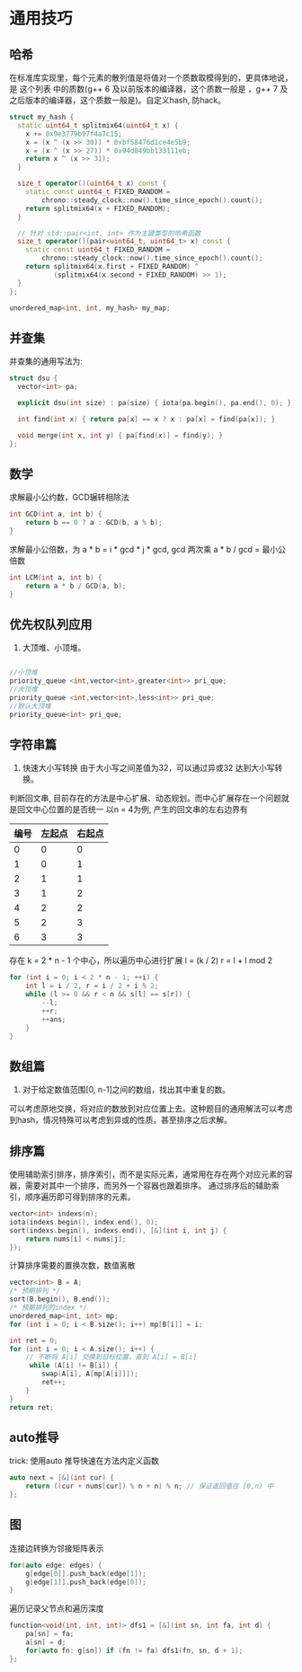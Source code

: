 # 通用技巧

## 哈希

在标准库实现里，每个元素的散列值是将值对一个质数取模得到的，更具体地说，是 这个列表 中的质数(g++ 6 及以前版本的编译器，这个质数一般是 ，g++ 7 及之后版本的编译器，这个质数一般是)。自定义hash, 防hack。

```cpp
struct my_hash {
  static uint64_t splitmix64(uint64_t x) {
    x += 0x9e3779b97f4a7c15;
    x = (x ^ (x >> 30)) * 0xbf58476d1ce4e5b9;
    x = (x ^ (x >> 27)) * 0x94d049bb133111eb;
    return x ^ (x >> 31);
  }

  size_t operator()(uint64_t x) const {
    static const uint64_t FIXED_RANDOM =
        chrono::steady_clock::now().time_since_epoch().count();
    return splitmix64(x + FIXED_RANDOM);
  }

  // 针对 std::pair<int, int> 作为主键类型的哈希函数
  size_t operator()(pair<uint64_t, uint64_t> x) const {
    static const uint64_t FIXED_RANDOM =
        chrono::steady_clock::now().time_since_epoch().count();
    return splitmix64(x.first + FIXED_RANDOM) ^
           (splitmix64(x.second + FIXED_RANDOM) >> 1);
  }
};

unordered_map<int, int, my_hash> my_map;
```

## 并查集

并查集的通用写法为:

```c++
struct dsu {
  vector<int> pa;

  explicit dsu(int size) : pa(size) { iota(pa.begin(), pa.end(), 0); }

  int find(int x) { return pa[x] == x ? x : pa[x] = find(pa[x]); }

  void merge(int x, int y) { pa[find(x)] = find(y); }
};
```


## 数学

求解最小公约数，GCD辗转相除法
```c++
int GCD(int a, int b) {
    return b == 0 ? a : GCD(b, a % b);
}
```

求解最小公倍数，为 a * b = i * gcd  * j * gcd, gcd 两次乘 a * b / gcd = 最小公倍数
```c++
int LCM(int a, int b) {
    return a * b / GCD(a, b);
}
```


## 优先权队列应用

1. 大顶堆、小顶堆。
```cpp

//小顶堆
priority_queue <int,vector<int>,greater<int>> pri_que;
//大顶堆
priority_queue <int,vector<int>,less<int>> pri_que;
//默认大顶堆
priority_queue<int> pri_que;

```


## 字符串篇

1. 快速大小写转换
由于大小写之间差值为32，可以通过异或32 达到大小写转换。

判断回文串, 目前存在的方法是中心扩展、动态规划。而中心扩展存在一个问题就是回文中心位置的是否统一
以n = 4为例, 产生的回文串的左右边界有

| 编号 |  左起点 | 右起点 |
|-----| --------| -------|
|  0  |   0     | 0      |
|  1  |   0     | 1     |
| 2   |  1      |  1    |
| 3   |  1      | 2     |
| 4   | 2       | 2     |
| 5   | 2       | 3     |
| 6   | 3       | 3     |

存在 k = 2 * n - 1 个中心，所以遍历中心进行扩展 l = (k / 2) r = l + l mod 2
```cpp
for (int i = 0; i < 2 * n - 1; ++i) {
    int l = i / 2, r = i / 2 + i % 2;
    while (l >= 0 && r < n && s[l] == s[r]) {
        --l;
        ++r;
        ++ans;
    }
}
```


## 数组篇

1. 对于给定数值范围[0, n-1]之间的数组，找出其中重复的数。

可以考虑原地交换，将对应的数放到对应位置上去。这种题目的通用解法可以考虑到hash，情况特殊可以考虑到异或的性质，甚至排序之后求解。

## 排序篇

使用辅助索引排序，排序索引，而不是实际元素，通常用在存在两个对应元素的容器，需要对其中一个排序，而另外一个容器也跟着排序。
通过排序后的辅助索引，顺序遍历即可得到排序的元素。

```cpp
vector<int> indexs(n);
iota(indexs.begin(), index.end(), 0);
sort(indexs.begin(), indexs.end(), [&](int i, int j) {
    return nums[i] < nums[j];
});
```

计算排序需要的置换次数，数值离散
```cpp
vector<int> B = A;
/* 预期排列 */
sort(B.begin(), B.end());
/* 预期排列的index */
unordered_map<int, int> mp;
for (int i = 0; i < B.size(); i++) mp[B[i]] = i;

int ret = 0;
for (int i = 0; i < A.size(); i++) {
    // 不断将 A[i] 交换到目标位置，直到 A[i] = B[i]
     while (A[i] != B[i]) {
        swap(A[i], A[mp[A[i]]]);
        ret++;
    }
}
return ret;
```

## auto推导

trick: 使用auto 推导快速在方法内定义函数
```cpp
auto next = [&](int cur) {
    return ((cur + nums[cur]) % n + n) % n; // 保证返回值在 [0,n) 中
};
```

## 图

连接边转换为邻接矩阵表示
```c++
for(auto edge: edges) {
    g[edge[0]].push_back(edge[1]);
    g[edge[1]].push_back(edge[0]);
}
```

遍历记录父节点和遍历深度
```c++
function<void(int, int, int)> dfs1 = [&](int sn, int fa, int d) {
    pa[sn] = fa;
    a[sn] = d;
    for(auto fn: g[sn]) if (fn != fa) dfs1(fn, sn, d + 1);
};
```

